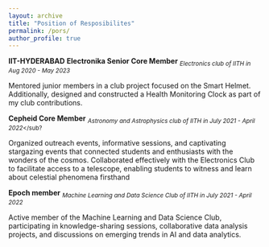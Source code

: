 ```yaml
---
layout: archive
title: "Position of Resposibilites"
permalink: /pors/
author_profile: true
---
```


**IIT-HYDERABAD**
**Electronika Senior Core Member** 
<sub>*Electronics club of IITH in Aug 2020 - May 2023*</sub>

Mentored junior members in a club project focused on the Smart Helmet. Additionally, designed and constructed a Health
Monitoring Clock as part of my club contributions.

**Cepheid Core Member**
<sub>*Astronomy and Astrophysics club of IITH in July 2021 - April 2022*</sub?

Organized outreach events, informative sessions, and captivating stargazing events that connected students and enthusiasts
with the wonders of the cosmos. Collaborated effectively with the Electronics Club to facilitate access to a telescope, enabling
students to witness and learn about celestial phenomena firsthand

**Epoch member**
<sub>*Machine Learning and Data Science Club of IITH in July 2021 - April 2022*</sub>

Active member of the Machine Learning and Data Science Club, participating in knowledge-sharing sessions, collaborative data
analysis projects, and discussions on emerging trends in AI and data analytics.
